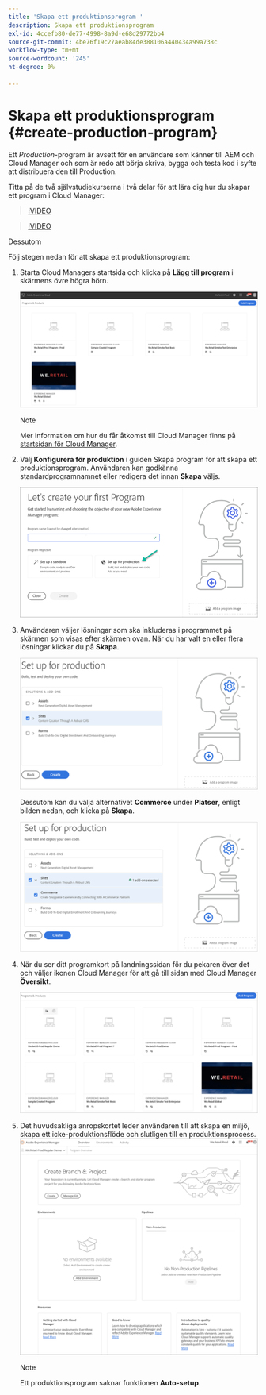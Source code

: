 ```yaml
---
title: 'Skapa ett produktionsprogram '
description: Skapa ett produktionsprogram
exl-id: 4ccefb80-de77-4998-8a9d-e68d29772bb4
source-git-commit: 4be76f19c27aeab84de388106a440434a99a738c
workflow-type: tm+mt
source-wordcount: '245'
ht-degree: 0%

---
```


# Skapa ett produktionsprogram {#create-production-program}

Ett *Production*-program är avsett för en användare som känner till AEM och Cloud Manager och som är redo att börja skriva, bygga och testa kod i syfte att distribuera den till Production.

Titta på de två självstudiekurserna i två delar för att lära dig hur du skapar ett program i Cloud Manager:

>[!VIDEO](https://video.tv.adobe.com/v/334953)

>[!VIDEO](https://video.tv.adobe.com/v/334954)

Dessutom

Följ stegen nedan för att skapa ett produktionsprogram:

1. Starta Cloud Managers startsida och klicka på **Lägg till program** i skärmens övre högra hörn.

   ![](assets/first_timelogin1.png)

   >[!NOTE]
   >Mer information om hur du får åtkomst till Cloud Manager finns på [startsidan för Cloud Manager](/help/onboarding/what-is-required/navigate-to-cloud-manager.md).

1. Välj **Konfigurera för produktion** i guiden Skapa program för att skapa ett produktionsprogram. Användaren kan godkänna standardprogramnamnet eller redigera det innan **Skapa** väljs.

   ![](assets/create-prod1.png)

1. Användaren väljer lösningar som ska inkluderas i programmet på skärmen som visas efter skärmen ovan. När du har valt en eller flera lösningar klickar du på **Skapa**.


   ![](assets/setup-prod-select.png)

   Dessutom kan du välja alternativet **Commerce** under **Platser**, enligt bilden nedan, och klicka på **Skapa**.

   ![](assets/setup-prod-commerce.png)

1. När du ser ditt programkort på landningssidan för du pekaren över det och väljer ikonen Cloud Manager för att gå till sidan med Cloud Manager **Översikt**.

   ![](assets/set-up-prod4.png)

1. Det huvudsakliga anropskortet leder användaren till att skapa en miljö, skapa ett icke-produktionsflöde och slutligen till en produktionsprocess.
   ![](assets/set-up-prod5.png)


   >[!NOTE]
   >Ett produktionsprogram saknar funktionen **Auto-setup**.
